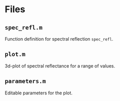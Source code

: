 # Files
## `spec_refl.m`
Function definition for spectral reflection `spec_refl`.

## `plot.m`
3d-plot of spectral reflectance for a range of values.

## `parameters.m`
Editable parameters for the plot.
